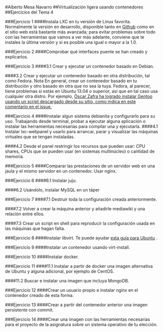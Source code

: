 
#Alberto Mesa Navarro
##Virtualización ligera usando contenedores
##Ejercicios del Tema 4

###Ejercicio 1
####Instala LXC en tu versión de Linux favorita. Normalmente la versión en desarrollo, disponible tanto en [Github](https://github.com/lxc/lxc) como en el sitio web está bastante más avanzada; para evitar problemas sobre todo con las herramientas que vamos a ver más adelante, conviene que te instales la última versión y si es posible una igual o mayor a la 1.0.


###Ejercicio 2
####Comprobar qué interfaces puente se han creado y explicarlos.




###Ejercicio 3
####3.1 Crear y ejecutar un contenedor basado en Debian.



####3.2 Crear y ejecutar un contenedor basado en otra distribución, tal como Fedora. Nota En general, crear un contenedor basado en tu distribución y otro basado en otra que no sea la tuya. Fedora, al parecer, tiene problemas si estás en Ubuntu 13.04 o superior, así que en tal caso usa cualquier otra distro. Por ejemplo, [Óscar Zafra ha logrado instalar Gentoo usando un script descargado desde su sitio, como indica en este comentario en el issue.](https://github.com/IV-GII/GII-2013/issues/87#issuecomment-28639976)      




###Ejercicio 4
####Instalar algun sistema debianita y configurarlo para su uso. Trabajando desde terminal, probar a ejecutar alguna aplicación o instalar las herramientas necesarias para compilar una y ejecutarla.
####4.1 Instalar lxc-webpanel y usarlo para arrancar, parar y visualizar las máquinas virtuales que se tengan instaladas.

####4.2 Desde el panel restringir los recursos que pueden usar: CPU shares, CPUs que se pueden usar (en sistemas multinúcleo) o cantidad de memoria.




###Ejercicio 5
####Comparar las prestaciones de un servidor web en una jaula y el mismo servidor en un contenedor. Usar nginx.




###Ejercicio 6
####6.1 Instalar juju.

####6.2 Usándolo, instalar MySQL en un táper




###Ejercicio 7
####7.1 Destruir toda la configuración creada anteriormente.

####7.2 Volver a crear la máquina anterior y añadirle mediawiki y una relación entre ellos.

####7.3 Crear un script en shell para reproducir la configuración usada en las máquinas que hagan falta.




###Ejercicio 8
####Instalar libvirt. Te puede ayudar [esta guía para Ubuntu](https://help.ubuntu.com/12.04/serverguide/libvirt.html) .




###Ejercicio 9
####Instalar un contenedor usando virt-install.




###Ejercicio 10
####Instalar docker.



###Ejercicio 11
####11.1 Instalar a partir de docker una imagen alternativa de Ubuntu y alguna adicional, por ejemplo de CentOS.

####11.2 Buscar e instalar una imagen que incluya MongoDB.




###Ejercicio 12
####Crear un usuario propio e instalar nginx en el contenedor creado de esta forma.




###Ejercicio 13
####Crear a partir del contenedor anterior una imagen persistente con commit.




###Ejercicio 14
####Crear una imagen con las herramientas necesarias para el proyecto de la asignatura sobre un sistema operativo de tu elección.



















